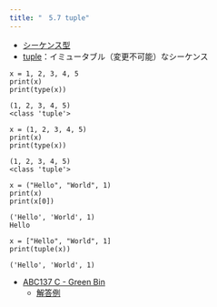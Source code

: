 ```yaml
---
title: "　5.7 tuple"
---
```


* [シーケンス型](https://docs.python.org/ja/3/library/stdtypes.html#sequence-types-list-tuple-range)
* [tuple](https://docs.python.org/ja/3/library/stdtypes.html#tuple)：イミュータブル（変更不可能）なシーケンス

```python:サンプルコード
x = 1, 2, 3, 4, 5
print(x)
print(type(x))
```

```text:実行結果
(1, 2, 3, 4, 5)
<class 'tuple'>
```

```python:サンプルコード
x = (1, 2, 3, 4, 5)
print(x)
print(type(x))
```

```text:実行結果
(1, 2, 3, 4, 5)
<class 'tuple'>
```

```python:サンプルコード
x = ("Hello", "World", 1)
print(x)
print(x[0])
```

```text:実行結果
('Hello', 'World', 1)
Hello
```

```python:サンプルコード
x = ["Hello", "World", 1]
print(tuple(x))
```

```text:実行結果
('Hello', 'World', 1)
```

- [ABC137 C - Green Bin](https://atcoder.jp/contests/abc137/tasks/abc137_c)
    - [解答例](https://atcoder.jp/contests/abc137/submissions/17918753)